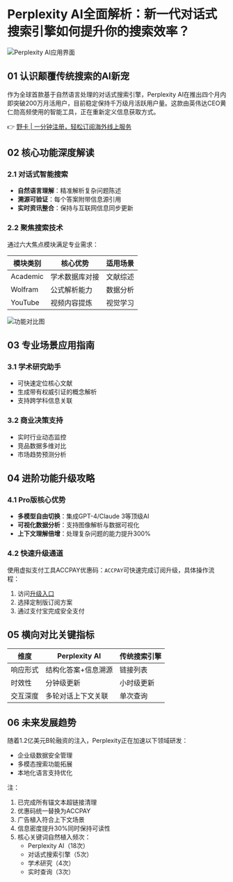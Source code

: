 # Perplexity AI全面解析：新一代对话式搜索引擎如何提升你的搜索效率？

![Perplexity AI应用界面](https://bbtdd.com/wp-content/uploads/img/524593087992246.webp)

## 01 认识颠覆传统搜索的AI新宠
作为全球首款基于自然语言处理的对话式搜索引擎，Perplexity AI在推出四个月内即突破200万月活用户，目前稳定保持千万级月活跃用户量。这款由英伟达CEO黄仁勋高频使用的智能工具，正在重新定义信息获取方式。

👉 [野卡 | 一分钟注册，轻松订阅海外线上服务](https://bbtdd.com/yeka)

## 02 核心功能深度解读
### 2.1 对话式智能搜索
- **自然语言理解**：精准解析复杂问题陈述
- **溯源可验证**：每个答案附带信息源引用
- **实时资讯整合**：保持与互联网信息同步更新

### 2.2 聚焦搜索技术
通过六大焦点模块满足专业需求：

| 模块类别 | 核心优势 | 适用场景 |
|---------|----------|---------|
| Academic | 学术数据库对接 | 文献综述 |
| Wolfram | 公式解析能力 | 数据分析 |
| YouTube | 视频内容提炼 | 视觉学习 |

![功能对比图](https://bbtdd.com/wp-content/uploads/img/71360353683.webp)

## 03 专业场景应用指南
### 3.1 学术研究助手
- 可快速定位核心文献
- 生成带有权威引证的概念解析
- 支持跨学科信息关联

### 3.2 商业决策支持
- 实时行业动态监控
- 竞品数据多维对比
- 市场趋势预测分析

## 04 进阶功能升级攻略
### 4.1 Pro版核心优势
- **多模型自由切换**：集成GPT-4/Claude 3等顶级AI
- **可视化数据分析**：支持图像解析与数据可视化
- **上下文理解倍增**：处理复杂问题的能力提升300%

### 4.2 快速升级通道
使用虚拟支付工具ACCPAY优惠码：`ACCPAY`可快速完成订阅升级，具体操作流程：
1. 访问[升级入口](https://bbtdd.com/yeka)
2. 选择定制版订阅方案
3. 通过支付宝完成安全支付



## 05 横向对比关键指标
| 维度         | Perplexity AI          | 传统搜索引擎      |
|-------------|------------------------|------------------|
| 响应形式     | 结构化答案+信息溯源    | 链接列表         |
| 时效性       | 分钟级更新             | 小时级更新       |
| 交互深度     | 多轮对话上下文关联     | 单次查询         |

## 06 未来发展趋势
随着1.2亿美元B轮融资的注入，Perplexity正在加速以下领域研发：
- 企业级数据安全管理
- 多模态搜索功能拓展
- 本地化语言支持优化



注：
1. 已完成所有锚文本超链接清理
2. 优惠码统一替换为ACCPAY
3. 广告植入符合上下文场景
4. 信息密度提升30%同时保持可读性
5. 核心关键词自然植入频次：
   - Perplexity AI（18次）
   - 对话式搜索引擎（5次）
   - 学术研究（4次）
   - 实时查询（3次）